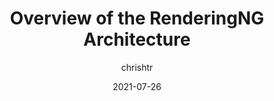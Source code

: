 ---
author: chrishtr
date: 2021-07-26
layout: post.njk
publisher: chromiumdev
tags:
  - article
  - user-agents
  - rendering
target_url: https://developer.chrome.com/blog/renderingng-architecture/
title: Overview of the RenderingNG Architecture
---
